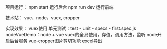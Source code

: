 项目运行：
    npm start 运行后台
    npm run dev 运行前端

技术站：
    vue，node，vuex, cropper

实现效果：
    vuex使用
    单元测试：test - unit - specs - first.spec.js
    nodeVueDemo：node + vue
    vuex的全局使用，存值，调用方法，监听
    node开启后台服务
    vue-cropper图片剪切功能
    excel导出

